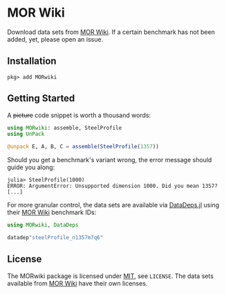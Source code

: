 # MOR Wiki

Download data sets from [MOR Wiki].
If a certain benchmark has not been added, yet, please open an issue.

## Installation

```
pkg> add MORwiki
```

## Getting Started

A ~~picture~~ code snippet is worth a thousand words:

```julia
using MORwiki: assemble, SteelProfile
using UnPack

@unpack E, A, B, C = assemble(SteelProfile(1357))
```

Should you get a benchmark's variant wrong,
the error message should guide you along:

```
julia> SteelProfile(1000)
ERROR: ArgumentError: Unsupported dimension 1000. Did you mean 1357?
[...]
```

For more granular control,
the data sets are available via [DataDeps.jl] using their [MOR Wiki] benchmark IDs:

```julia
using MORwiki, DataDeps

datadep"steelProfile_n1357m7q6"
```

## License

The MORwiki package is licensed under [MIT](https://spdx.org/licenses/MIT.html), see `LICENSE`.
The data sets available from [MOR Wiki] have their own licenses.

[DataDeps.jl]: https://github.com/oxinabox/DataDeps.jl
[MOR Wiki]: http://modelreduction.org/
